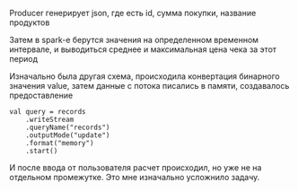 Producer генерирует json, где есть id, сумма покупки, название продуктов

Затем в spark-е берутся значения на определенном временном интервале, и выводиться среднее и максимальная цена чека за этот период

Изначально была другая схема, происходила конвертация бинарного значения value, затем данные с потока писались в памяти, 
создавалось предоставление 

```
val query = records
    .writeStream
    .queryName("records")
    .outputMode("update")
    .format("memory")
    .start()
```

И после ввода от пользователя расчет происходил, но уже не на отдельном промежутке. Это мне изначально усложнило задачу.
